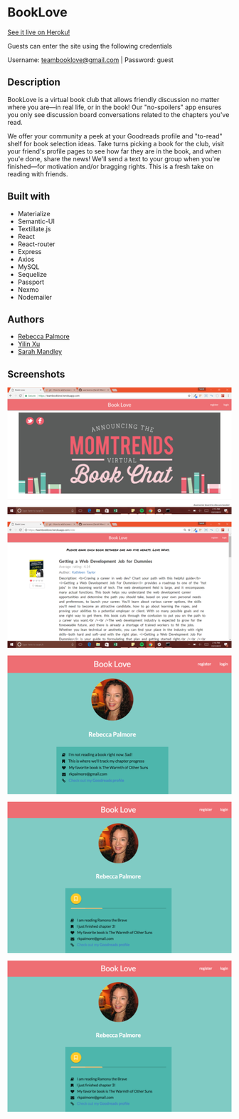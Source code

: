 # BookLove

[See it live on Heroku!](https://booklovelive.herokuapp.com/)

Guests can enter the site using the following credentials

Username: teambooklove@gmail.com | Password: guest

## Description

BookLove is a virtual book club that allows friendly discussion no matter where you are&mdash;in real life, or in the book! Our "no-spoilers" app ensures you only see discussion board conversations related to the chapters you've read. 

We offer your community a peek at your Goodreads profile and "to-read" shelf for book selection ideas. Take turns picking a book for the club, visit your friend's profile pages to see how far they are in the book, and when you'e done, share the news! We'll send a text to your group when you're finished&mdash;for motivation and/or bragging rights. This is a fresh take on reading with friends.

## Built with

* Materialize
* Semantic-UI
* Textillate.js
* React
* React-router
* Express
* Axios
* MySQL
* Sequelize
* Passport
* Nexmo
* Nodemailer


## Authors

* [Rebecca Palmore](https://github.com/rpalmore)
* [Yilin Xu](https://github.com/yilinxu)
* [Sarah Mandley](https://github.com/saerieanna)

## Screenshots

![Alt text](/public/assets/imgs/screenshots/welcome.png?raw=true "Welcome Page")

![Alt text](/public/assets/imgs/screenshots/votepage.png?raw=true "Vote Page")

![Alt text](/public/assets/imgs/screenshots/profilepage.png?raw=true "Profile Page without an associated book")

![Alt text](/public/assets/imgs/screenshots/profilepage2.png?raw=true "Profile Page with an associated book")

![Alt text](/public/assets/imgs/screenshots/profilepage2.png?raw=true "Discussion Page")